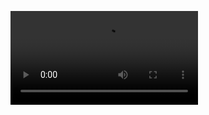<figure class="video_container">
 <video controls="true" allowfullscreen="true">
 <source src="./assets/🩺 Obesity Predictor 🏥 - Live Recoding.mp4" type="video/mp4">
 </video>
</figure>
